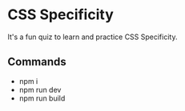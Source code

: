 # CSS Specificity
It's a fun quiz to learn and practice CSS Specificity.

## Commands
- npm i
- npm run dev
- npm run build
